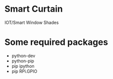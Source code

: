 # Smart Curtain
IOT/Smart Window Shades

# Some required packages
* python-dev
* python-pip
* pip ipython
* pip RPi.GPIO
